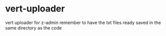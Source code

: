 # vert-uploader
vert uploader for z-admin
remember to have the txt files ready saved in the same directory as the code
